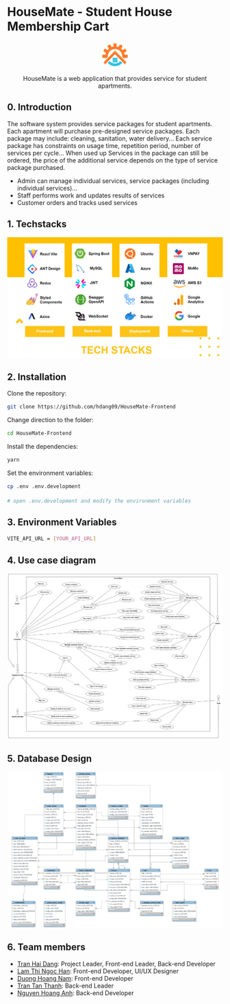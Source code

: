# HouseMate - Student House Membership Cart

<div align="center">
    <img src="./public/assets/favicon/android-chrome-512x512.png" alt="HouseMate" width="60" height="60" />
    <p>HouseMate is a web application that provides service for student apartments.</p>
</div>

## 0. Introduction

The software system provides service packages for student apartments. Each apartment will purchase pre-designed service packages. Each package may include: cleaning, sanitation, water delivery... Each service package has constraints on usage time, repetition period, number of services per cycle... When used up Services in the package can still be ordered, the price of the additional service depends on the type of service package purchased.
+ Admin can manage individual services, service packages (including individual services)...
+ Staff performs work and updates results of services
+ Customer orders and tracks used services

## 1. Techstacks

<img src="./.github/readme/tech-stacks.png" />

## 2. Installation

Clone the repository:

```bash
git clone https://github.com/hdang09/HouseMate-Frontend
```

Change direction to the folder:

```bash
cd HouseMate-Frontend
```

Install the dependencies:

```bash
yarn
```

Set the environment variables:

```bash
cp .env .env.development

# open .env.development and modify the environment variables
```

## 3. Environment Variables

```bash
VITE_API_URL = [YOUR_API_URL]
```



## 4. Use case diagram

<img src="./.github/readme/use-case-diagram.png" />

## 5. Database Design

<img src="./.github/readme/database.png" />

## 6. Team members

-  [Tran Hai Dang](https://github.com/hdang09): Project Leader, Front-end Leader, Back-end Developer
-  [Lam Thi Ngoc Han](https://github.com/khanhlinh2601): Front-end Developer, UI/UX Designer
-  [Duong Hoang Nam](https://github.com/nghia14302): Front-end Developer
-  [Tran Tan Thanh](https://github.com/oHTGo): Back-end Leader
-  [Nguyen Hoang Anh](https://github.com/oHTGo): Back-end Developer